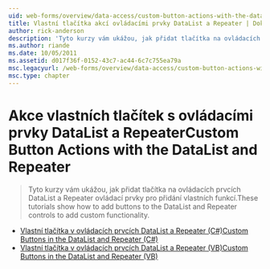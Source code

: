 ```yaml
---
uid: web-forms/overview/data-access/custom-button-actions-with-the-datalist-and-repeater/index
title: Vlastní tlačítka akcí ovládacími prvky DataList a Repeater | Dokumentace Microsoftu
author: rick-anderson
description: 'Tyto kurzy vám ukážou, jak přidat tlačítka na ovládacích prvcích DataList a Repeater ovládací prvky pro přidání vlastních funkcí.'
ms.author: riande
ms.date: 10/05/2011
ms.assetid: d017f36f-0152-43c7-ac44-6c7c755ea79a
msc.legacyurl: /web-forms/overview/data-access/custom-button-actions-with-the-datalist-and-repeater
msc.type: chapter
---
```

<a name="custom-button-actions-with-the-datalist-and-repeater"></a><span data-ttu-id="71bf4-103">Akce vlastních tlačítek s ovládacími prvky DataList a Repeater</span><span class="sxs-lookup"><span data-stu-id="71bf4-103">Custom Button Actions with the DataList and Repeater</span></span>
====================
> <span data-ttu-id="71bf4-104">Tyto kurzy vám ukážou, jak přidat tlačítka na ovládacích prvcích DataList a Repeater ovládací prvky pro přidání vlastních funkcí.</span><span class="sxs-lookup"><span data-stu-id="71bf4-104">These tutorials show how to add buttons to the DataList and Repeater controls to add custom functionality.</span></span>


- [<span data-ttu-id="71bf4-105">Vlastní tlačítka v ovládacích prvcích DataList a Repeater (C#)</span><span class="sxs-lookup"><span data-stu-id="71bf4-105">Custom Buttons in the DataList and Repeater (C#)</span></span>](custom-buttons-in-the-datalist-and-repeater-cs.md)
- [<span data-ttu-id="71bf4-106">Vlastní tlačítka v ovládacích prvcích DataList a Repeater (VB)</span><span class="sxs-lookup"><span data-stu-id="71bf4-106">Custom Buttons in the DataList and Repeater (VB)</span></span>](custom-buttons-in-the-datalist-and-repeater-vb.md)
